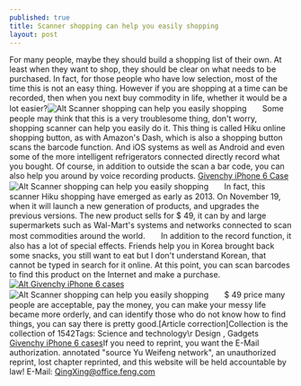```yaml
---
published: true
title: Scanner shopping can help you easily shopping
layout: post
---
```

For many people, maybe they should build a shopping list of their own. At least when they want to shop, they should be clear on what needs to be purchased. In fact, for those people who have low selection, most of the time this is not an easy thing. However if you are shopping at a time can be recorded, then when you next buy commodity in life, whether it would be a lot easier?![Alt Scanner shopping can help you easily shopping](https://c2.staticflickr.com/2/1446/24201464615_ef6fd6b107_b.jpg)　　Some people may think that this is a very troublesome thing, don\'t worry, shopping scanner can help you easily do it. This thing is called Hiku online shopping button, as with Amazon\'s Dash, which is also a shopping button scans the barcode function. And iOS systems as well as Android and even some of the more intelligent refrigerators connected directly record what you bought. Of course, in addition to outside the scan a bar code, you can also help you around by voice recording products. [Givenchy iPhone 6 Case](http://makeupandbeauty.com/very-irresistible-givenchy-paris-sensation-body-veil-review/)![Alt Scanner shopping can help you easily shopping](https://c2.staticflickr.com/2/1579/23905886590_bf120dbea1_b.jpg)　　In fact, this scanner Hiku shopping have emerged as early as 2013. On November 19, when it will launch a new generation of products, and upgrades the previous versions. The new product sells for $ 49, it can by and large supermarkets such as Wal-Mart\'s systems and networks connected to scan most commodities around the world.　　In addition to the record function, it also has a lot of special effects. Friends help you in Korea brought back some snacks, you still want to eat but I don\'t understand Korean, that cannot be typed in search for it online. At this point, you can scan barcodes to find this product on the Internet and make a purchase.[![Alt Givenchy iPhone 6 cases](http://www.nodcase.com/images/large/i6/givenchy_i6302_lrg.jpg)](http://www.nodcase.com/givenchy-iphone-6-case-bambi-p-4365.html)![Alt Scanner shopping can help you easily shopping](https://c2.staticflickr.com/2/1484/23833669429_4af3f3beab_b.jpg)　　$ 49 price many people are acceptable, pay the money, you can make your messy life became more orderly, and can identify those who do not know how to find things, you can say there is pretty good.[Article correction]Collection is the collection of 1542Tags: Science and technology\r Design , Gadgets [Givenchy iPhone 6 cases](http://www.nodcase.com/givenchy-iphone-6-case-bambi-p-4365.html)If you need to reprint, you want the E-Mail authorization. annotated \"source Yu Weifeng network\", an unauthorized reprint, lost chapter reprinted, and this website will be held accountable by law! E-Mail: QingXing@office.feng.com
